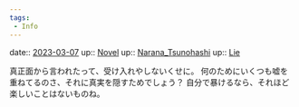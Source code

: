 ```yaml
---
tags:
 - Info
---
```


date:: [2023-03-07](/Daily_Note/2023-03-07.md)
up:: [Novel](../Bar/Novel/Topics/Novel.md)
up:: [Narana_Tsunohashi](Bar/Novel/Nacaria/Narana_Tsunohashi.md)
up:: [Lie](../Bar/Novel/Topics/Lie.md)

真正面から言われたって、受け入れやしないくせに。
何のためにいくつも嘘を重ねてるのさ、それに真実を隠すためでしょう？
自分で暴けるなら、それほど楽しいことはないものね。
